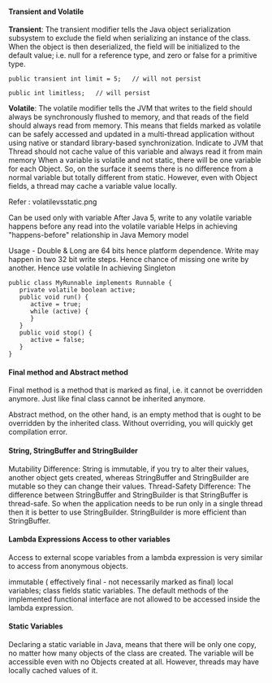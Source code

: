 #### Transient and Volatile

**Transient**: The transient modifier tells the Java object serialization subsystem to exclude the field when serializing an instance of the class. When the object is then deserialized, the field will be initialized to the default value; i.e. null for a reference type, and zero or false for a primitive type.

`public transient int limit = 5;   // will not persist`

`public int limitless;   // will persist`

**Volatile**: The volatile modifier tells the JVM that writes to the field should always be synchronously flushed to memory, 
and that reads of the field should always read from memory. 
This means that fields marked as volatile can be safely accessed and updated in a multi-thread application without 
using native or standard library-based synchronization.
Indicate to JVM that Thread should not cache value of this variable and always read it from main memory
When a variable is volatile and not static, there will be one variable for each Object. 
So, on the surface it seems there is no difference from a normal variable but totally different from static. 
However, even with Object fields, a thread may cache a variable value locally.

Refer : volatilevsstatic.png

Can be used only with variable
After Java 5, write to any volatile variable happens before any read into the volatile variable
Helps in achieving "happens-before" relationship in Java Memory model

Usage -
Double & Long are 64 bits hence platform dependence. Write may happen in two 32 bit write steps. 
Hence chance of missing one write by another. Hence use volatile In achieving Singleton

    public class MyRunnable implements Runnable {
       private volatile boolean active;
       public void run() {
          active = true;
          while (active) {    
          }
       }
       public void stop() {
          active = false;  
       }
    }
    
#### Final method and Abstract method
Final method is a method that is marked as final, i.e. it cannot be overridden anymore. Just like final class cannot be inherited anymore.

Abstract method, on the other hand, is an empty method that is ought to be overridden by the inherited class. Without overriding, you will quickly get compilation error.

#### String, StringBuffer and StringBuilder
Mutability Difference: String is immutable, if you try to alter their values, another object gets created, whereas StringBuffer and StringBuilder are mutable so they can change their values.
Thread-Safety Difference: The difference between StringBuffer and StringBuilder is that StringBuffer is thread-safe. So when the application needs to be run only in a single thread then it is 
better to use StringBuilder. StringBuilder is more efficient than StringBuffer.

#### Lambda Expressions Access to other variables
Access to external scope variables from a lambda expression is very similar to access from anonymous objects.

immutable ( effectively final - not necessarily marked as final) local variables;
class fields
static variables.
The default methods of the implemented functional interface are not allowed to be accessed inside the lambda expression.

 
#### Static Variables
Declaring a static variable in Java, means that there will be only one copy, no matter how many objects of the class are created. 
The variable will be accessible even with no Objects created at all. 
However, threads may have locally cached values of it.

